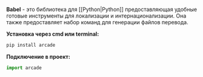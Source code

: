 **Babel** - это библиотека для [[Python|Python]] предоставляющая удобные готовые инструменты для локализации и интернационализации. Она также предоставляет набор команд для генерации файлов перевода.

**Установка через cmd или terminal:**

```Python
pip install arcade
```

**Подключение в проект:**

```Python
import arcade
```